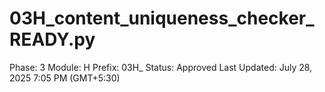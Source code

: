 # 03H_content_uniqueness_checker_READY.py

Phase: 3
Module: H
Prefix: 03H_
Status: Approved
Last Updated: July 28, 2025 7:05 PM (GMT+5:30)
